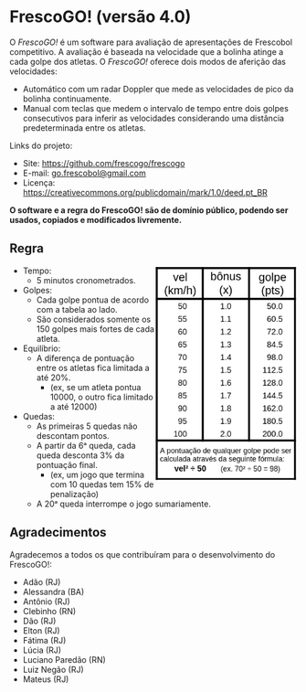 <meta http-equiv="Content-Type" content="text/html; charset=UTF-8"/>

# FrescoGO! (versão 4.0)

O *FrescoGO!* é um software para avaliação de apresentações de Frescobol
competitivo.
A avaliação é baseada na velocidade que a bolinha atinge a cada golpe dos
atletas.
O *FrescoGO!* oferece dois modos de aferição das velocidades:
- Automático com um radar Doppler que mede as velocidades de pico da bolinha
  continuamente.
- Manual com teclas que medem o intervalo de tempo entre dois golpes
  consecutivos para inferir as velocidades considerando uma distância
  predeterminada entre os atletas.

Links do projeto:
- Site: <https://github.com/frescogo/frescogo>
- E-mail: <go.frescobol@gmail.com>
- Licença: <https://creativecommons.org/publicdomain/mark/1.0/deed.pt_BR>

**O software e a regra do FrescoGO! são de domínio público, podendo ser usados,
  copiados e modificados livremente.**

## Regra

<!--
![Tabela de Pontuação de Golpes](bonus.png)
-->

<p>
<img src="bonus.png" width="250" align="right">
</p>

- Tempo:
    - 5 minutos cronometrados.
- Golpes:
    - Cada golpe pontua de acordo com a tabela ao lado.
    - São considerados somente os 150 golpes mais fortes de cada atleta.
- Equilíbrio:
    - A diferença de pontuação entre os atletas fica limitada a até 20%.
        - (ex, se um atleta pontua 10000, o outro fica limitado a até 12000)
- Quedas:
    - As primeiras 5 quedas não descontam pontos.
    - A partir da 6ᵃ queda, cada queda desconta 3% da pontuação final.
        - (ex, um jogo que termina com 10 quedas tem 15% de penalização)
    - A 20ᵃ queda interrompe o jogo sumariamente.

<!--
- Cada atleta é avaliado em separado com uma pontuação:
    - `ATL = Ata x Vel`
        - `ATL` é a pontuação do atleta a ser calculada.
        - `Ata` é a quantidade de ataques.
        - `Vel` é a média de velocidade dos golpes.
    - São validados somente os `100` ataques mais fortes acima de `50` km/h.
- Cada queda desconta `2%` da pontuação da dupla:
    - `TOTAL = (ATL1 + ATL2) - (2% por queda)`
    - A apresentação é encerrada sumariamente ao atingir `16` quedas.
- Em caso de empate entre duplas, os seguintes quesitos serão usados para
  desempate:
    (1) maior quantidade de golpes,
    (2) menor quantidade de quedas,
    (3) sorteio.
- Resumo:
```
    ATL1  = Ata x Vel
    ATL2  = Ata x Vel
    TOTAL = (ATL1 + ATL2) - (2% por queda)
```
-->

## Agradecimentos

Agradecemos a todos os que contribuíram para o desenvolvimento do FrescoGO!:

- Adão (RJ)
- Alessandra (BA)
- Antônio (RJ)
- Clebinho (RN)
- Dão (RJ)
- Elton (RJ)
- Fátima (RJ)
- Lúcia (RJ)
- Luciano Paredão (RN)
- Luiz Negão (RJ)
- Mateus (RJ)
